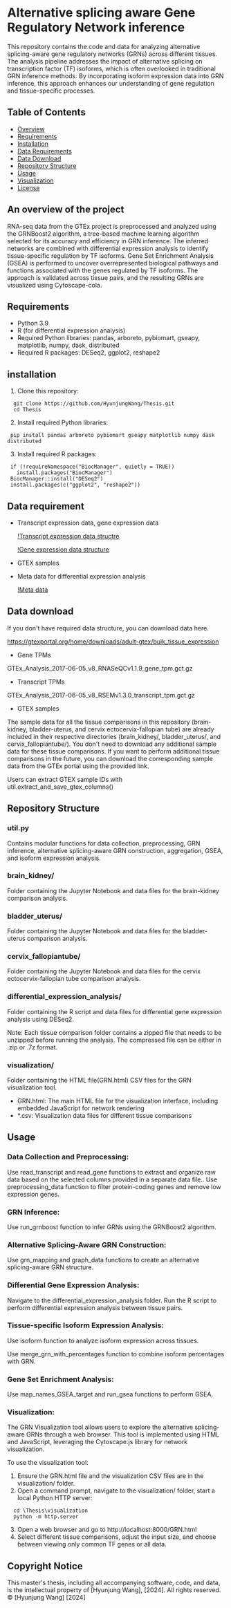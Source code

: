 # Alternative splicing aware Gene Regulatory Network inference
This repository contains the code and data for analyzing alternative splicing-aware gene regulatory networks (GRNs) across different tissues. The analysis pipeline addresses the impact of alternative splicing on transcription factor (TF) isoforms, which is often overlooked in traditional GRN inference methods. By incorporating isoform expression data into GRN inference, this approach enhances our understanding of gene regulation and tissue-specific processes.
## Table of Contents
- [Overview](#overview)
- [Requirements](#requirements)
- [Installation](#installation)
- [Data Requirements](#data-requirements)
- [Data Download](#data-download)
- [Repository Structure](#repository-structure)
- [Usage](#usage)
- [Visualization](#visualization)
- [License](#license)
  
## An overview of the project
RNA-seq data from the GTEx project is preprocessed and analyzed using the GRNBoost2 algorithm, a tree-based machine learning algorithm selected for its accuracy and efficiency in GRN inference.
The inferred networks are combined with differential expression analysis to identify tissue-specific regulation by TF isoforms.
Gene Set Enrichment Analysis (GSEA) is performed to uncover overrepresented biological pathways and functions associated with the genes regulated by TF isoforms.
The approach is validated across tissue pairs, and the resulting GRNs are visualized using Cytoscape-cola.


## Requirements
- Python 3.9
- R (for differential expression analysis)
- Required Python libraries: pandas, arboreto, pybiomart, gseapy, matplotlib, numpy, dask, distributed
- Required R packages: DESeq2, ggplot2, reshape2
## installation
1. Clone this repository:
  ```
    git clone https://github.com/HyunjungWang/Thesis.git
    cd Thesis
  ```
2. Install required Python libraries:
  ```
   pip install pandas arboreto pybiomart gseapy matplotlib numpy dask distributed
  ```
3. Install required R packages:
  ```
   if (!requireNamespace("BiocManager", quietly = TRUE))
     install.packages("BiocManager")
   BiocManager::install("DESeq2")
   install.packages(c("ggplot2", "reshape2"))
  ```
## Data requirement
- Transcript expression data, gene expression data
  
  [!Transcript expression data structre](https://github.com/HyunjungWang/Thesis/assets/84681099/61f4b421-ab96-4022-b351-a1e6afc4c595)
  
  [!Gene expression data structure](https://github.com/HyunjungWang/Thesis/assets/84681099/2b5bf624-9216-4399-8540-91d29b3211ce)
- GTEX samples
- Meta data for differential expression analysis
  
  [!Meta data](https://github.com/HyunjungWang/Thesis/assets/84681099/0e5e2610-ff67-4e65-9b4b-a5ba5c13ef27)

## Data download
If you don't have required data structure, you can download data here.

https://gtexportal.org/home/downloads/adult-gtex/bulk_tissue_expression

- Gene TPMs
  
GTEx_Analysis_2017-06-05_v8_RNASeQCv1.1.9_gene_tpm.gct.gz

- Transcript TPMs
  
GTEx_Analysis_2017-06-05_v8_RSEMv1.3.0_transcript_tpm.gct.gz

- GTEX samples
  
The sample data for all the tissue comparisons in this repository (brain-kidney, bladder-uterus, and cervix ectocervix-fallopian tube) are already included in their respective directories (brain_kidney/, bladder_uterus/, and cervix_fallopiantube/). You don't need to download any additional sample data for these tissue comparisons.
If you want to perform additional tissue comparisons in the future, you can download the corresponding sample data from the GTEx portal using the provided link.

Users can extract GTEX sample IDs with util.extract_and_save_gtex_columns()

## Repository Structure 
### util.py
Contains modular functions for data collection, preprocessing, GRN inference, alternative splicing-aware GRN construction, aggregation, GSEA, and isoform expression analysis.
### brain_kidney/
Folder containing the Jupyter Notebook and data files for the brain-kidney comparison analysis.
### bladder_uterus/
Folder containing the Jupyter Notebook and data files for the bladder-uterus comparison analysis.
### cervix_fallopiantube/ 
Folder containing the Jupyter Notebook and data files for the cervix ectocervix-fallopian tube comparison analysis.
### differential_expression_analysis/ 
Folder containing the R script and data files for differential gene expression analysis using DESeq2.

Note: Each tissue comparison folder contains a zipped file that needs to be unzipped before running the analysis.
The compressed file can be either in .zip or .7z format.
### visualization/
Folder containing the HTML file(GRN.html) CSV files for the GRN visualization tool.

- GRN.html: The main HTML file for the visualization interface, including embedded JavaScript for network rendering
- *.csv: Visualization data files for different tissue comparisons


## Usage
### Data Collection and Preprocessing:

Use read_transcript and read_gene functions to extract and organize raw data based on the selected columns provided in a separate data file..
Use preprocessing_data function to filter protein-coding genes and remove low expression genes.


### GRN Inference:

Use run_grnboost function to infer GRNs using the GRNBoost2 algorithm.


### Alternative Splicing-Aware GRN Construction:

Use grn_mapping and graph_data functions to create an alternative splicing-aware GRN structure.


### Differential Gene Expression Analysis:

Navigate to the differential_expression_analysis folder.
Run the R script to perform differential expression analysis between tissue pairs.

### Tissue-specific Isoform Expression Analysis:

Use isoform function to analyze isoform expression across tissues.

Use merge_grn_with_percentages function to combine isoform percentages with GRN.

### Gene Set Enrichment Analysis:

Use map_names_GSEA_target and run_gsea functions to perform GSEA.

### Visualization:
The GRN Visualization tool allows users to explore the alternative splicing-aware GRNs through a web browser.
This tool is implemented using HTML and JavaScript, leveraging the Cytoscape.js library for network visualization.

To use the visualization tool:
1. Ensure the GRN.html file and the visualization CSV files are in the visualization/ folder.
2. Open a command prompt, navigate to the visualization/ folder, start a local Python HTTP server:
  ```
    cd \Thesis\visualization
    python -m http.server
  ```
3. Open a web browser and go to http://localhost:8000/GRN.html
4. Select different tissue comparisons, adjust the input size, and choose between viewing only common TF genes or all data.





## Copyright Notice

This master's thesis, including all accompanying software, code, and data, is the intellectual property of [Hyunjung Wang], [2024]. All rights reserved. 
© [Hyunjung Wang] [2024]
